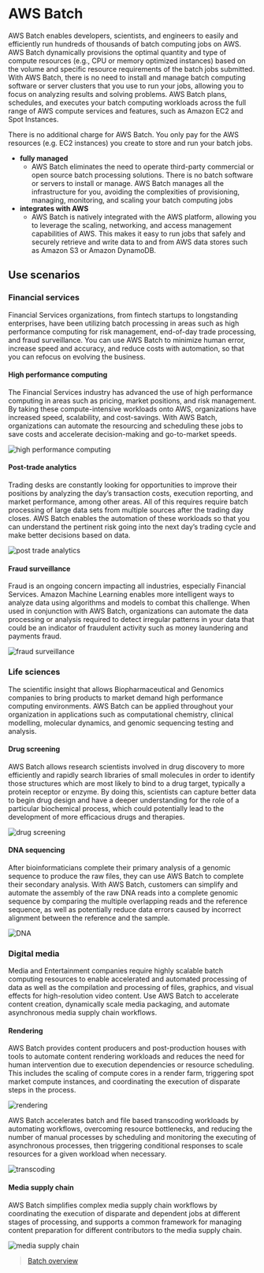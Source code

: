 # AWS Batch

AWS Batch enables developers, scientists, and engineers to easily and efficiently run hundreds of thousands of batch computing jobs on AWS. AWS Batch dynamically provisions the optimal quantity and type of compute resources (e.g., CPU or memory optimized instances) based on the volume and specific resource requirements of the batch jobs submitted. With AWS Batch, there is no need to install and manage batch computing software or server clusters that you use to run your jobs, allowing you to focus on analyzing results and solving problems. AWS Batch plans, schedules, and executes your batch computing workloads across the full range of AWS compute services and features, such as Amazon EC2 and Spot Instances.

There is no additional charge for AWS Batch. You only pay for the AWS resources (e.g. EC2 instances) you create to store and run your batch jobs.

- **fully managed**
  - AWS Batch eliminates the need to operate third-party commercial or open source batch processing solutions. There is no batch software or servers to install or manage. AWS Batch manages all the infrastructure for you, avoiding the complexities of provisioning, managing, monitoring, and scaling your batch computing jobs
- **integrates with AWS**
  - AWS Batch is natively integrated with the AWS platform, allowing you to leverage the scaling, networking, and access management capabilities of AWS. This makes it easy to run jobs that safely and securely retrieve and write data to and from AWS data stores such as Amazon S3 or Amazon DynamoDB.

## Use scenarios

### Financial services

Financial Services organizations, from fintech startups to longstanding enterprises, have been utilizing batch processing in areas such as high performance computing for risk management, end-of-day trade processing, and fraud surveillance. You can use AWS Batch to minimize human error, increase speed and accuracy, and reduce costs with automation, so that you can refocus on evolving the business.

#### High performance computing

The Financial Services industry has advanced the use of high performance computing in areas such as pricing, market positions, and risk management. By taking these compute-intensive workloads onto AWS, organizations have increased speed, scalability, and cost-savings. With AWS Batch, organizations can automate the resourcing and scheduling these jobs to save costs and accelerate decision-making and go-to-market speeds.

![high performance computing](https://d1.awsstatic.com/Test%20Images/Kate%20Test%20Images/Dilithium_flowchart%20diagrams_v3_kw-01.4ea7fa029996903a29f867d42d308f66568c2d5e.png)

#### Post-trade analytics

Trading desks are constantly looking for opportunities to improve their positions by analyzing the day’s transaction costs, execution reporting, and market performance, among other areas. All of this requires require batch processing of large data sets from multiple sources after the trading day closes. AWS Batch enables the automation of these workloads so that you can understand the pertinent risk going into the next day’s trading cycle and make better decisions based on data.

![post trade analytics](https://d1.awsstatic.com/Test%20Images/Kate%20Test%20Images/Dilithium_flowchart%20diagrams_v3_kw-02.322877d73eda8ed71a44db216a1d195550befac0.png)

#### Fraud surveillance

Fraud is an ongoing concern impacting all industries, especially Financial Services. Amazon Machine Learning enables more intelligent ways to analyze data using algorithms and models to combat this challenge. When used in conjunction with AWS Batch, organizations can automate the data processing or analysis required to detect irregular patterns in your data that could be an indicator of fraudulent activity such as money laundering and payments fraud.

![fraud surveillance](https://d1.awsstatic.com/Test%20Images/Kate%20Test%20Images/Dilithium_flowchart%20diagrams_v3_kw-03.071d7c6d71777e7b7b109fdd9221ddd41922b4bf.png)

### Life sciences

The scientific insight that allows Biopharmaceutical and Genomics companies to bring products to market demand high performance computing environments. AWS Batch can be applied throughout your organization in applications such as computational chemistry, clinical modelling, molecular dynamics, and genomic sequencing testing and analysis.

#### Drug screening

AWS Batch allows research scientists involved in drug discovery to more efficiently and rapidly search libraries of small molecules in order to identify those structures which are most likely to bind to a drug target, typically a protein receptor or enzyme. By doing this, scientists can capture better data to begin drug design and have a deeper understanding for the role of a particular biochemical process, which could potentially lead to the development of more efficacious drugs and therapies.

![drug screening](https://d1.awsstatic.com/Test%20Images/Kate%20Test%20Images/Dilithium---flowchart-diagrams_UseCase1-ScreeningforPharma.b24e75093f2868a866995df6bbeca059b8acd1d5.png)

#### DNA sequencing

After bioinformaticians complete their primary analysis of a genomic sequence to produce the raw files, they can use AWS Batch to complete their secondary analysis. With AWS Batch, customers can simplify and automate the assembly of the raw DNA reads into a complete genomic sequence by comparing the multiple overlapping reads and the reference sequence, as well as potentially reduce data errors caused by incorrect alignment between the reference and the sample.

![DNA](https://d1.awsstatic.com/Test%20Images/Kate%20Test%20Images/Dilithium---flowchart-diagrams_UseCase2-ScreeningforPharma.feace97dd6b9ca68f948851ebff63c8acafe2a01.png)

### Digital media

Media and Entertainment companies require highly scalable batch computing resources to enable accelerated and automated processing of data as well as the compilation and processing of files, graphics, and visual effects for high-resolution video content. Use AWS Batch to accelerate content creation, dynamically scale media packaging, and automate asynchronous media supply chain workflows.

#### Rendering
AWS Batch provides content producers and post-production houses with tools to automate content rendering workloads and reduces the need for human intervention due to execution dependencies or resource scheduling. This includes the scaling of compute cores in a render farm, triggering spot market compute instances, and coordinating the execution of disparate steps in the process.

![rendering](https://d1.awsstatic.com/Test%20Images/Kate%20Test%20Images/Dilithium-Diagrams_Visual-Effects-Rendering.ad9c0479c3772c67953e96ef8ae76a5095373d81.png)

AWS Batch accelerates batch and file based transcoding workloads by automating workflows, overcoming resource bottlenecks, and reducing the number of manual processes by scheduling and monitoring the executing of asynchronous processes, then triggering conditional responses to scale resources for a given workload when necessary.

![transcoding](https://d1.awsstatic.com/Test%20Images/Kate%20Test%20Images/Dilithium-Diagrams_Content-Library-Processing-Supply-Chains.0807151efb37a7170a68850114dc489650f48d0e.png)

#### Media supply chain

AWS Batch simplifies complex media supply chain workflows by coordinating the execution of disparate and dependent jobs at different stages of processing, and supports a common framework for managing content preparation for different contributors to the media supply chain.

![media supply chain](https://d1.awsstatic.com/Test%20Images/Kate%20Test%20Images/Dilithium-Diagrams_Media-Processing-Supply-Chains.7fc28d097dc9326ef5733e5df5a4fc59f7c58c26.png)

> [Batch overview](https://aws.amazon.com/batch/)
